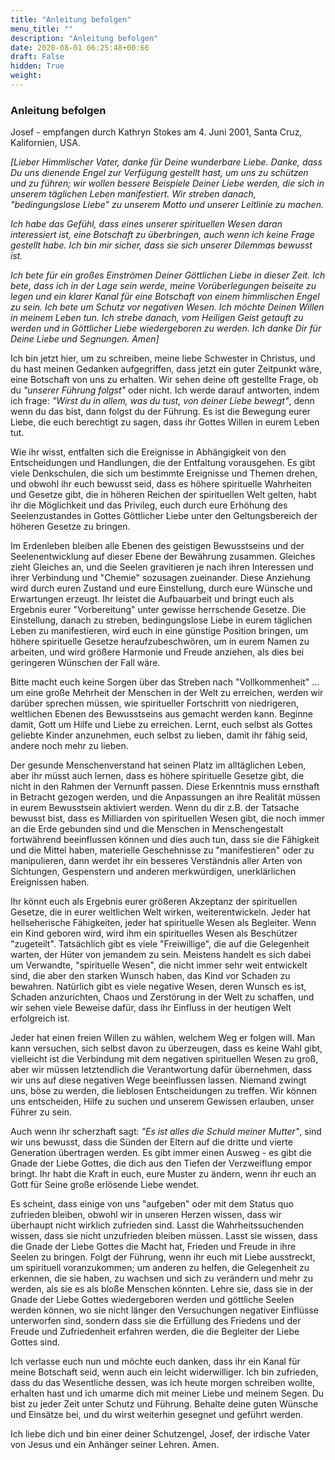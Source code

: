 ```yaml
---
title: "Anleitung befolgen"
menu_title: ""
description: "Anleitung befolgen"
date: 2020-08-01 06:25:48+00:66
draft: False
hidden: True
weight:
---
```

### Anleitung befolgen

Josef - empfangen durch Kathryn Stokes am 4. Juni 2001, Santa Cruz, Kalifornien, USA.

*[Lieber Himmlischer Vater, danke für Deine wunderbare Liebe. Danke, dass Du uns dienende Engel zur Verfügung gestellt hast, um uns zu schützen und zu führen; wir wollen bessere Beispiele Deiner Liebe werden, die sich in unserem täglichen Leben manifestiert. Wir streben danach, "bedingungslose Liebe" zu unserem Motto und unserer Leitlinie zu machen.*

*Ich habe das Gefühl, dass eines unserer spirituellen Wesen daran interessiert ist, eine Botschaft zu überbringen, auch wenn ich keine Frage gestellt habe. Ich bin mir sicher, dass sie sich unserer Dilemmas bewusst ist.*

*Ich bete für ein großes Einströmen Deiner Göttlichen Liebe in dieser Zeit. Ich bete, dass ich in der Lage sein werde, meine Vorüberlegungen beiseite zu legen und ein klarer Kanal für eine Botschaft von einem himmlischen Engel zu sein. Ich bete um Schutz vor negativen Wesen. Ich möchte Deinen Willen in meinem Leben tun. Ich strebe danach, vom Heiligen Geist getauft zu werden und in Göttlicher Liebe wiedergeboren zu werden. Ich danke Dir für Deine Liebe und Segnungen. Amen]*

Ich bin jetzt hier, um zu schreiben, meine liebe Schwester in Christus, und du hast meinen Gedanken aufgegriffen, dass jetzt ein guter Zeitpunkt wäre, eine Botschaft von uns zu erhalten. Wir sehen deine oft gestellte Frage, ob du *"unserer Führung folgst"* oder nicht. Ich werde darauf antworten, indem ich frage: *"Wirst du in allem, was du tust, von deiner Liebe bewegt"*, denn wenn du das bist, dann folgst du der Führung. Es ist die Bewegung eurer Liebe, die euch berechtigt zu sagen, dass ihr Gottes Willen in eurem Leben tut.

Wie ihr wisst, entfalten sich die Ereignisse in Abhängigkeit von den Entscheidungen und Handlungen, die der Entfaltung vorausgehen. Es gibt viele Denkschulen, die sich um bestimmte Ereignisse und Themen drehen, und obwohl ihr euch bewusst seid, dass es höhere spirituelle Wahrheiten und Gesetze gibt, die in höheren Reichen der spirituellen Welt gelten, habt ihr die Möglichkeit und das Privileg, euch durch eure Erhöhung des Seelenzustandes in Gottes Göttlicher Liebe unter den Geltungsbereich der höheren Gesetze zu bringen.

Im Erdenleben bleiben alle Ebenen des geistigen Bewusstseins und der Seelenentwicklung auf dieser Ebene der Bewährung zusammen. Gleiches zieht Gleiches an, und die Seelen gravitieren je nach ihren Interessen und ihrer Verbindung und "Chemie" sozusagen zueinander. Diese Anziehung wird durch euren Zustand und eure Einstellung, durch eure Wünsche und Erwartungen erzeugt. Ihr leistet die Aufbauarbeit und bringt euch als Ergebnis eurer "Vorbereitung" unter gewisse herrschende Gesetze. Die Einstellung, danach zu streben, bedingungslose Liebe in eurem täglichen Leben zu manifestieren, wird euch in eine günstige Position bringen, um höhere spirituelle Gesetze heraufzubeschwören, um in eurem Namen zu arbeiten, und wird größere Harmonie und Freude anziehen, als dies bei geringeren Wünschen der Fall wäre.

Bitte macht euch keine Sorgen über das Streben nach "Vollkommenheit" ... um eine große Mehrheit der Menschen in der Welt zu erreichen, werden wir darüber sprechen müssen, wie spiritueller Fortschritt von niedrigeren, weltlichen Ebenen des Bewusstseins aus gemacht werden kann. Beginne damit, Gott um Hilfe und Liebe zu erreichen. Lernt, euch selbst als Gottes geliebte Kinder anzunehmen, euch selbst zu lieben, damit ihr fähig seid, andere noch mehr zu lieben.

Der gesunde Menschenverstand hat seinen Platz im alltäglichen Leben, aber ihr müsst auch lernen, dass es höhere spirituelle Gesetze gibt, die nicht in den Rahmen der Vernunft passen. Diese Erkenntnis muss ernsthaft in Betracht gezogen werden, und die Anpassungen an ihre Realität müssen in eurem Bewusstsein aktiviert werden. Wenn du dir z.B. der Tatsache bewusst bist, dass es Milliarden von spirituellen Wesen gibt, die noch immer an die Erde gebunden sind und die Menschen in Menschengestalt fortwährend beeinflussen können und dies auch tun, dass sie die Fähigkeit und die Mittel haben, materielle Geschehnisse zu "manifestieren" oder zu manipulieren, dann werdet ihr ein besseres Verständnis aller Arten von Sichtungen, Gespenstern und anderen merkwürdigen, unerklärlichen Ereignissen haben.

Ihr könnt euch als Ergebnis eurer größeren Akzeptanz der spirituellen Gesetze, die in eurer weltlichen Welt wirken, weiterentwickeln. Jeder hat hellseherische Fähigkeiten, jeder hat spirituelle Wesen als Begleiter. Wenn ein Kind geboren wird, wird ihm ein spirituelles Wesen als Beschützer "zugeteilt". Tatsächlich gibt es viele "Freiwillige", die auf die Gelegenheit warten, der Hüter von jemandem zu sein. Meistens handelt es sich dabei um Verwandte, "spirituelle Wesen", die nicht immer sehr weit entwickelt sind, die aber den starken Wunsch haben, das Kind vor Schaden zu bewahren. Natürlich gibt es viele negative Wesen, deren Wunsch es ist, Schaden anzurichten, Chaos und Zerstörung in der Welt zu schaffen, und wir sehen viele Beweise dafür, dass ihr Einfluss in der heutigen Welt erfolgreich ist.

Jeder hat einen freien Willen zu wählen, welchem Weg er folgen will. Man kann versuchen, sich selbst davon zu überzeugen, dass es keine Wahl gibt, vielleicht ist die Verbindung mit dem negativen spirituellen Wesen zu groß, aber wir müssen letztendlich die Verantwortung dafür übernehmen, dass wir uns auf diese negativen Wege beeinflussen lassen. Niemand zwingt uns, böse zu werden, die lieblosen Entscheidungen zu treffen. Wir können uns entscheiden, Hilfe zu suchen und unserem Gewissen erlauben, unser Führer zu sein.

Auch wenn ihr scherzhaft sagt: *"Es ist alles die Schuld meiner Mutter"*, sind wir uns bewusst, dass die Sünden der Eltern auf die dritte und vierte Generation übertragen werden. Es gibt immer einen Ausweg - es gibt die Gnade der Liebe Gottes, die dich aus den Tiefen der Verzweiflung empor bringt. Ihr habt die Kraft in euch, eure Muster zu ändern, wenn ihr euch an Gott für Seine große erlösende Liebe wendet.

Es scheint, dass einige von uns "aufgeben" oder mit dem Status quo zufrieden bleiben, obwohl wir in unseren Herzen wissen, dass wir überhaupt nicht wirklich zufrieden sind. Lasst die Wahrheitssuchenden wissen, dass sie nicht unzufrieden bleiben müssen. Lasst sie wissen, dass die Gnade der Liebe Gottes die Macht hat, Frieden und Freude in ihre Seelen zu bringen. Folgt der Führung, wenn ihr euch mit Liebe ausstreckt, um spirituell voranzukommen; um anderen zu helfen, die Gelegenheit zu erkennen, die sie haben, zu wachsen und sich zu verändern und mehr zu werden, als sie es als bloße Menschen könnten. Lehre sie, dass sie in der Gnade der Liebe Gottes wiedergeboren werden und göttliche Seelen werden können, wo sie nicht länger den Versuchungen negativer Einflüsse unterworfen sind, sondern dass sie die Erfüllung des Friedens und der Freude und Zufriedenheit erfahren werden, die die Begleiter der Liebe Gottes sind.

Ich verlasse euch nun und möchte euch danken, dass ihr ein Kanal für meine Botschaft seid, wenn auch ein leicht widerwilliger. Ich bin zufrieden, dass du das Wesentliche dessen, was ich heute morgen schreiben wollte, erhalten hast und ich umarme dich mit meiner Liebe und meinem Segen. Du bist zu jeder Zeit unter Schutz und Führung. Behalte deine guten Wünsche und Einsätze bei, und du wirst weiterhin gesegnet und geführt werden.

Ich liebe dich und bin einer deiner Schutzengel, Josef, der irdische Vater von Jesus und ein Anhänger seiner Lehren. Amen.
